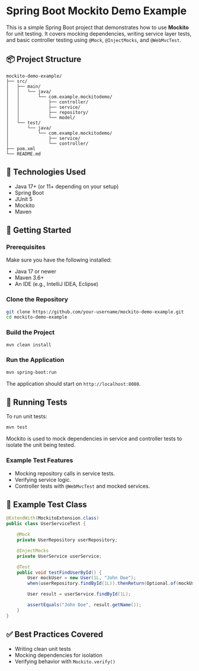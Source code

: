 # Spring Boot Mockito Demo Example

This is a simple Spring Boot project that demonstrates how to use **Mockito** for unit testing. It covers mocking dependencies, writing service layer tests, and basic controller testing using `@Mock`, `@InjectMocks`, and `@WebMvcTest`.

## 📦 Project Structure 

```
mockito-demo-example/
├── src/
│   ├── main/
│   │   └── java/
│   │       └── com.example.mockitodemo/
│   │           ├── controller/
│   │           ├── service/
│   │           ├── repository/
│   │           └── model/
│   └── test/
│       └── java/
│           └── com.example.mockitodemo/
│               ├── service/
│               └── controller/
├── pom.xml
└── README.md

````

## 🧰 Technologies Used

- Java 17+ (or 11+ depending on your setup)
- Spring Boot
- JUnit 5
- Mockito
- Maven

## 🚀 Getting Started

### Prerequisites

Make sure you have the following installed:

- Java 17 or newer
- Maven 3.6+
- An IDE (e.g., IntelliJ IDEA, Eclipse)

### Clone the Repository

```bash
git clone https://github.com/your-username/mockito-demo-example.git
cd mockito-demo-example
````

### Build the Project

```bash
mvn clean install
```

### Run the Application

```bash
mvn spring-boot:run
```

The application should start on `http://localhost:8080`.

## 🧪 Running Tests

To run unit tests:

```bash
mvn test
```

Mockito is used to mock dependencies in service and controller tests to isolate the unit being tested.

### Example Test Features

* Mocking repository calls in service tests.
* Verifying service logic.
* Controller tests with `@WebMvcTest` and mocked services.

## 📁 Example Test Class

```java
@ExtendWith(MockitoExtension.class)
public class UserServiceTest {

    @Mock
    private UserRepository userRepository;

    @InjectMocks
    private UserService userService;

    @Test
    public void testFindUserById() {
        User mockUser = new User(1L, "John Doe");
        when(userRepository.findById(1L)).thenReturn(Optional.of(mockUser));

        User result = userService.findById(1L);

        assertEquals("John Doe", result.getName());
    }
}
```

## ✅ Best Practices Covered

* Writing clean unit tests
* Mocking dependencies for isolation
* Verifying behavior with `Mockito.verify()`
